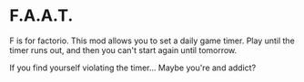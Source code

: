 # F.A.A.T.

F is for factorio. This mod allows you to set a daily game timer. Play until the timer runs out, and then you can't start again until tomorrow.

If you find yourself violating the timer... Maybe you're and addict?
